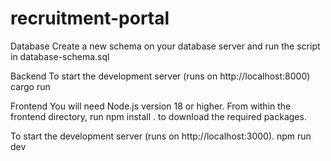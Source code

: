 # recruitment-portal

Database
Create a new schema on your database server and run the script in database-schema.sql

Backend
To start the development server (runs on http://localhost:8000)
cargo run

Frontend
You will need Node.js version 18 or higher. From within the frontend directory, run npm install . to download the required packages.

To start the development server (runs on http://localhost:3000).
npm run dev
